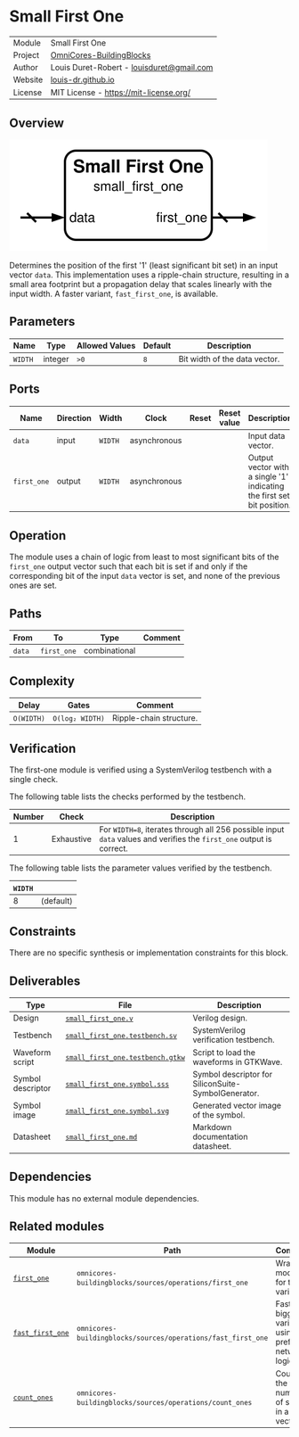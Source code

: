# Small First One

|         |                                                                                  |
| ------- | -------------------------------------------------------------------------------- |
| Module  | Small First One                                                                  |
| Project | [OmniCores-BuildingBlocks](https://github.com/Louis-DR/OmniCores-BuildingBlocks) |
| Author  | Louis Duret-Robert - [louisduret@gmail.com](mailto:louisduret@gmail.com)         |
| Website | [louis-dr.github.io](https://louis-dr.github.io)                                 |
| License | MIT License - https://mit-license.org/                                           |

## Overview

![small_first_one](small_first_one.symbol.svg)

Determines the position of the first '1' (least significant bit set) in an input vector `data`. This implementation uses a ripple-chain structure, resulting in a small area footprint but a propagation delay that scales linearly with the input width. A faster variant, `fast_first_one`, is available.

## Parameters

| Name    | Type    | Allowed Values | Default | Description                   |
| ------- | ------- | -------------- | ------- | ----------------------------- |
| `WIDTH` | integer | `>0`           | `8`     | Bit width of the data vector. |

## Ports

| Name        | Direction | Width   | Clock        | Reset | Reset value | Description                                                            |
| ----------- | --------- | ------- | ------------ | ----- | ----------- | ---------------------------------------------------------------------- |
| `data`      | input     | `WIDTH` | asynchronous |       |             | Input data vector.                                                     |
| `first_one` | output    | `WIDTH` | asynchronous |       |             | Output vector with a single '1' indicating the first set bit position. |

## Operation

The module uses a chain of logic from least to most significant bits of the `first_one` output vector such that each bit is set if and only if the corresponding bit of the input `data` vector is set, and none of the previous ones are set.

## Paths

| From   | To          | Type          | Comment |
| ------ | ----------- | ------------- | ------- |
| `data` | `first_one` | combinational |         |

## Complexity

| Delay      | Gates           | Comment                 |
| ---------- | --------------- | ----------------------- |
| `O(WIDTH)` | `O(log₂ WIDTH)` | Ripple-chain structure. |

## Verification

The first-one module is verified using a SystemVerilog testbench with a single check.

The following table lists the checks performed by the testbench.

| Number | Check      | Description                                                                                                          |
| ------ | ---------- | -------------------------------------------------------------------------------------------------------------------- |
| 1      | Exhaustive | For `WIDTH=8`, iterates through all 256 possible input `data` values and verifies the `first_one` output is correct. |

The following table lists the parameter values verified by the testbench.

| `WIDTH` |           |
| ------- | --------- |
| 8       | (default) |

## Constraints

There are no specific synthesis or implementation constraints for this block.

## Deliverables

| Type              | File                                                               | Description                                         |
| ----------------- | ------------------------------------------------------------------ | --------------------------------------------------- |
| Design            | [`small_first_one.v`](small_first_one.v)                           | Verilog design.                                     |
| Testbench         | [`small_first_one.testbench.sv`](small_first_one.testbench.sv)     | SystemVerilog verification testbench.               |
| Waveform script   | [`small_first_one.testbench.gtkw`](small_first_one.testbench.gtkw) | Script to load the waveforms in GTKWave.            |
| Symbol descriptor | [`small_first_one.symbol.sss`](small_first_one.symbol.sss)         | Symbol descriptor for SiliconSuite-SymbolGenerator. |
| Symbol image      | [`small_first_one.symbol.svg`](small_first_one.symbol.svg)         | Generated vector image of the symbol.               |
| Datasheet         | [`small_first_one.md`](small_first_one.md)                         | Markdown documentation datasheet.                   |

## Dependencies

This module has no external module dependencies.

## Related modules

| Module                                                  | Path                                                         | Comment                                               |
| ------------------------------------------------------- | ------------------------------------------------------------ | ----------------------------------------------------- |
| [`first_one`](../first_one/first_one.md)                | `omnicores-buildingblocks/sources/operations/first_one`      | Wrapper module for the variants.                      |
| [`fast_first_one`](../fast_first_one/fast_first_one.md) | `omnicores-buildingblocks/sources/operations/fast_first_one` | Faster but bigger variant using prefix-network logic. |
| [`count_ones`](../count_ones/count_ones.md)             | `omnicores-buildingblocks/sources/operations/count_ones`     | Counts the total number of set bits in a vector.      |

